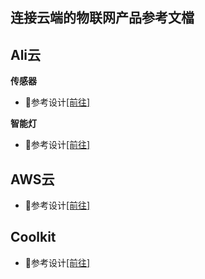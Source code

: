 ## 连接云端的物联网产品参考文檔 

## Ali云
**传感器**  
- :book:参考设计[[前往]](https://github.com/Opulinks-Tech/OPL1000A2-Sensor-Device-Reference-Code-Ali-Cloud-with-MQTT)  

**智能灯**  
- :book:参考设计[[前往]](https://github.com/Opulinks-Tech/OPL1000A2-Light-Control-Reference-Code-Ali-Cloud-with-MQTT)  

## AWS云
- :book:参考设计[[前往]](https://github.com/Opulinks-Tech/OPL1000A2-Sensor-Device-Reference-Code-Aws-Cloud-with-MQTT)  

## Coolkit
- :book:参考设计[[前往]](https://github.com/Opulinks-Tech/OPL1000A2-Sensor-Device-Reference-Code-Coolkit-Cloud-with-HTTPS)
